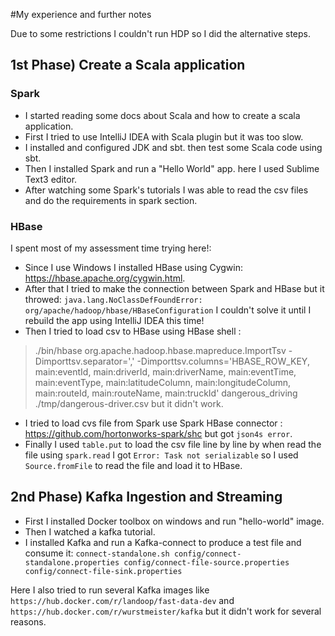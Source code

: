 #My experience and further notes

Due to some restrictions I couldn't run HDP so I did the alternative steps.

## 1st Phase) Create a Scala application

### Spark

- I started reading some docs about Scala and how to create a scala application.
- First I tried to use IntelliJ IDEA with Scala plugin but it was too slow.
- I installed and configured JDK and sbt. then test some Scala code using sbt.
- Then I installed Spark and run a "Hello World" app. here I used Sublime Text3 editor.
- After watching some Spark's tutorials I was able to read the csv files and do the requirements in spark section.  

### HBase

I spent most of my assessment time trying here!:

- Since I use Windows I installed HBase using Cygwin: https://hbase.apache.org/cygwin.html.
- After that I tried to make the connection between Spark and HBase but it throwed:
`java.lang.NoClassDefFoundError: org/apache/hadoop/hbase/HBaseConfiguration`
 I couldn't solve it until I rebuild the app using IntelliJ IDEA this time!
- Then I tried to load csv to HBase using HBase shell : 
> ./bin/hbase org.apache.hadoop.hbase.mapreduce.ImportTsv -Dimporttsv.separator=',' -Dimporttsv.columns='HBASE_ROW_KEY, main:eventId, main:driverId, main:driverName, main:eventTime, main:eventType, main:latitudeColumn, main:longitudeColumn, main:routeId, main:routeName, main:truckId' dangerous_driving ./tmp/dangerous-driver.csv
 but it didn't work.
- I tried to load cvs file from Spark use Spark HBase connector : https://github.com/hortonworks-spark/shc but got `json4s error`.
- Finally I used `table.put` to load the csv file line by line by when read the file using `spark.read` I got `Error: Task not serializable` so I used `Source.fromFile` to read the file and load it to HBase.


## 2nd Phase) Kafka Ingestion and Streaming

- First I installed Docker toolbox on windows and run "hello-world" image.
- Then I watched a kafka tutorial.
- I installed Kafka and run a Kafka-connect to produce a test file and consume it: `connect-standalone.sh config/connect-standalone.properties config/connect-file-source.properties config/connect-file-sink.properties`

Here I also tried to run several Kafka images like `https://hub.docker.com/r/landoop/fast-data-dev` and `https://hub.docker.com/r/wurstmeister/kafka` but it didn't work for several reasons.
